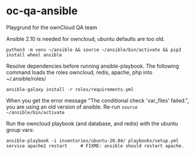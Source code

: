 # oc-qa-ansible
Playgrund for the ownCloud QA team

Ansible 2.10 is needed for owncloud, ubuntu defaults are too old.

`python3 -m venv ~/ansible && source ~/ansible/bin/activate && pip3 install wheel ansible`

Resolve dependencies before running ansible-playbook.
The following command loads the roles owncloud, redis, apache, php into ~/.ansible/roles/
```
ansible-galaxy install -r roles/requirements.yml
```

When you get the error message "The conditional check 'var_files' failed.",
you are using an old version of ansible. Re-run `source ~/ansible/bin/activate`

Run the owncloud playbook (and database, and redis) with the ubuntu group vars:
```
ansible-playbook -i inventories/ubuntu-20.04/ playbooks/setup.yml
service apache2 restart		# FIXME: ansible should restart apache.
```

